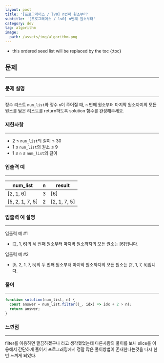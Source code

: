 ```yaml
---
layout: post
title: '[프로그래머스 / lv0] n번째 원소부터'
subtitle: '[프로그래머스 / lv0] n번째 원소부터'
category: dev
tag: algorithm
image:
  path: /assets/img/algorithm.png
---
```


<!-- prettier-ignore -->
* this ordered seed list will be replaced by the toc
{:toc}

## 문제

---

### **문제 설명**

---

정수 리스트 `num_list`와 정수 `n`이 주어질 때, `n` 번째 원소부터 마지막 원소까지의 모든 원소를 담은 리스트를 return하도록 solution 함수를 완성해주세요.

### 제한사항

---

- 2 ≤ `num_list`의 길이 ≤ 30
- 1 ≤ `num_list`의 원소 ≤ 9
- 1 ≤ `n` ≤ `num_list`의 길이

### 입출력 예

---

| num_list        | n   | result       |
| --------------- | --- | ------------ |
| [2, 1, 6]       | 3   | [6]          |
| [5, 2, 1, 7, 5] | 2   | [2, 1, 7, 5] |

### 입출력 예 설명

---

입출력 예 #1

- [2, 1, 6]의 세 번째 원소부터 마지막 원소까지의 모든 원소는 [6]입니다.

입출력 예 #2

- [5, 2, 1, 7, 5]의 두 번째 원소부터 마지막 원소까지의 모든 원소는 [2, 1, 7, 5]입니다.

### 풀이

---

```jsx
function solution(num_list, n) {
  const answer = num_list.filter((_, idx) => idx + 2 > n);
  return answer;
}
```

### 느낀점

---

filter를 이용하면 깔끔하겠구나 라고 생각했었는데 다른사람의 풀이를 보니 slice를 이용해서 간단하게 풀어서 프로그래밍에서 정말 많은 풀이방법이 존재한다는것을 다시 한번 느끼게 되었다.
